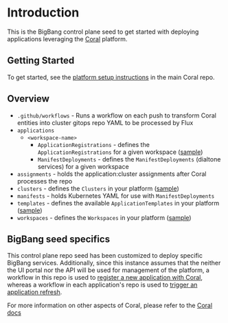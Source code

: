 # Introduction

This is the BigBang control plane seed to get started with deploying applications leveraging the [Coral](https://github.com/microsoft/coral) platform.

## Getting Started

To get started, see the [platform setup instructions](https://github.com/microsoft/coral/blob/main/docs/platform-setup.md) in the main Coral repo.

## Overview

- `.github/workflows` - Runs a workflow on each push to transform Coral entities into cluster gitops repo YAML to be processed by Flux
- `applications`
  - `<workspace-name>`
    - `ApplicationRegistrations` - defines the `ApplicationRegistrations` for a given workspace ([sample](https://github.com/microsoft/coral/blob/main/docs/samples/ApplicationRegistration.yaml))
    - `ManifestDeployments` - defines the `ManifestDeployments` (dialtone services) for a given workspace
- `assignments` - holds the application:cluster assignments after Coral processes the repo
- `clusters` - defines the `Clusters` in your platform ([sample](https://github.com/microsoft/coral/blob/main/docs/samples/Cluster.yaml))
- `manifests` - holds Kubernetes YAML for use with `ManifestDeployments`
- `templates` - defines the available `ApplicationTemplates` in your platform ([sample](https://github.com/microsoft/coral/blob/main/docs/samples/ApplicationTemplate.yaml))
- `workspaces` - defines the `Workspaces` in your platform ([sample](https://github.com/microsoft/coral/blob/main/docs/samples/Workspace.yaml))

## BigBang seed specifics

This control plane repo seed has been customized to deploy specific BigBang services. Additionally, since this instance assumes that the neither the UI portal nor the API will be used for management of the platform, a workflow in this repo is used to [register a new application with Coral](./docs/application-registration.md), whereas a workflow in each application's repo is used to [trigger an application refresh](docs/application-refresh.md).

For more information on other aspects of Coral, please refer to the [Coral docs](https://github.com/microsoft/coral/tree/main/docs)
